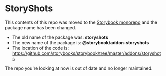 # StoryShots

This contents of this repo was moved to the [Storybook monorepo](https://github.com/storybooks/storybook/) and the package name has been changed.

- The old name of the package was: **storyshots**
- The new name of the package is: **@storybook/addon-storyshots**
- The location of the code is: https://github.com/storybooks/storybook/tree/master/addons/storyshots

The repo you're looking at now is out of date and no longer maintained.
